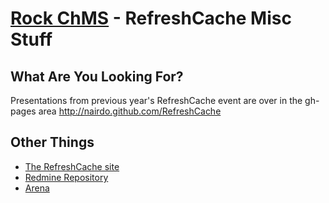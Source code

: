 [Rock ChMS](http://rockchms.org/) - RefreshCache Misc Stuff
=================================================================

## What Are You Looking For?
Presentations from previous year's RefreshCache event are over in the gh-pages area http://nairdo.github.com/RefreshCache


## Other Things

* [The RefreshCache site](http://www.refreshcache.com)
* [Redmine Repository](http://redmine.refreshcache.com)
* [Arena <Sample Server/>](http://arena.refreshcache.com)
